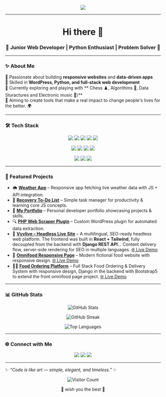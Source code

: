 <!-- Banner -->
<p align="center">
  <img src="https://capsule-render.vercel.app/api?type=waving&color=gradient&height=200&section=header&text=Mahmoud%20Zughbor%20💎&fontSize=40&fontAlignY=35&desc=Web%20Developer%20|%20Python%20Enthusiast%20|%20Problem%20Solver&descAlignY=55&descAlign=50" />
</p>

---

<h1 align="center">Hi there 👋</h1>
<h3 align="center">💎 Junior Web Developer | Python Enthusiast | Problem Solver 💎</h3>

---

### ✨ About Me  
🔹 Passionate about building **responsive websites** and **data-driven apps**  
🔹 Skilled in **WordPress, Python, and full-stack web development**  
🔹 Currently exploring and playing with ** Chess ♟️, Algorithms 🎰, Data Sturactures and Electronic music 🎹)**  
🔹 Aiming to create tools that make a real impact to change people's lives for the better. 🌍  

---

### 🛠️ Tech Stack  

<p align="center">
  <!-- Languages -->
  <img src="https://img.shields.io/badge/Python-3776AB?style=for-the-badge&logo=python&logoColor=white"/>
  <img src="https://img.shields.io/badge/JavaScript-F7DF1E?style=for-the-badge&logo=javascript&logoColor=black"/>
  <img src="https://img.shields.io/badge/PHP-777BB4?style=for-the-badge&logo=php&logoColor=white"/>
  <img src="https://img.shields.io/badge/HTML5-E34F26?style=for-the-badge&logo=html5&logoColor=white"/>
  <img src="https://img.shields.io/badge/CSS3-1572B6?style=for-the-badge&logo=css3&logoColor=white"/>
</p>

<p align="center">
  <!-- Frameworks -->
  <img src="https://img.shields.io/badge/React-20232A?style=for-the-badge&logo=react&logoColor=61DAFB"/>
  <img src="https://img.shields.io/badge/Django-092E20?style=for-the-badge&logo=django&logoColor=white"/>
  <img src="https://img.shields.io/badge/Flask-000000?style=for-the-badge&logo=flask&logoColor=white"/>
  <img src="https://img.shields.io/badge/WordPress-21759B?style=for-the-badge&logo=wordpress&logoColor=white"/>
</p>

<p align="center">
  <!-- Databases -->
  <img src="https://img.shields.io/badge/MySQL-005C84?style=for-the-badge&logo=mysql&logoColor=white"/>
  <img src="https://img.shields.io/badge/PostgreSQL-316192?style=for-the-badge&logo=postgresql&logoColor=white"/>
  <img src="https://img.shields.io/badge/SQLite-07405E?style=for-the-badge&logo=sqlite&logoColor=white"/>
</p>

---

### 🚀 Featured Projects  

- 🌦️ **[Weather App](https://github.com/mzughbor/Weather-app-js-project)** – Responsive app fetching live weather data with JS + API integration.  
- 📝 **[Recovery To-Do List](https://github.com/mzughbor/recovery-p-c02-s10-toDoList)** – Simple task manager for productivity & learning core JS concepts.  
- 🎨 **[My Portfolio](https://github.com/mzughbor/portfolio)** – Personal developer portfolio showcasing projects & skills.  
- 🔍 **[PHP Web Scraper Plugin](https://github.com/mzughbor/WeScraper)** – Custom WordPress plugin for automated data extraction.  
- 🎥 **[Vyvlive – Headless Live Site](https://vyvlive.com/ar)** –  A multilingual, SEO-ready headless web platform. The frontend was built in **React + Tailwind**, fully decoupled from the backend with **Django REST API**... Content delivery flow, server-side rendering for SEO in multiple languages. [🌐 Live Demo](https://vyvlive.com)
- 🍔 **[Omnifood Responsive Page](https://github.com/mzughbor/recovery-p-c01-s08-omnifood-project-responsive-version)** – Modern fictional food website with responsive design. [🌐 Live Demo](https://mzughbor.github.io/recovery-p-c01-s08-omnifood-project-responsive-version/index.html)
- 🍔🍔 **[Food Ordering Platform](https://github.com/mzughbor/Food-Ordering-Platform)** – Full Stack Food Ordering & Delivery System with responsive design, Django in the backend with Bootstrap5 to extend the front omnifood page project. [🌐 Live Demo](https://mzughbor.duckdns.org/food-delivery-pro/)

---

### 📊 GitHub Stats  

<p align="center">
  <img src="https://github-readme-stats.vercel.app/api?username=mzughbor&show_icons=true&theme=tokyonight" alt="GitHub Stats" />
</p>

<p align="center">
  <img src="https://github-readme-streak-stats.herokuapp.com/?user=mzughbor&theme=tokyonight" alt="GitHub Streak" />
</p>

<p align="center">
  <img src="https://github-readme-stats.vercel.app/api/top-langs/?username=mzughbor&layout=compact&theme=tokyonight" alt="Top Languages" />
</p>

---

### 🌐 Connect with Me  

<p align="center">
  <a href="mailto:mzughbor@gmail.com"><img src="https://img.shields.io/badge/Email-D14836?style=for-the-badge&logo=gmail&logoColor=white"/></a>
  <a href="https://www.linkedin.com/in/mzughbor"><img src="https://img.shields.io/badge/LinkedIn-0077B5?style=for-the-badge&logo=linkedin&logoColor=white"/></a>
  <a href="https://github.com/mzughbor"><img src="https://img.shields.io/badge/GitHub-100000?style=for-the-badge&logo=github&logoColor=white"/></a>
</p>

---

✨ *“Code is like art — simple, elegant, and timeless.”* ✨  

<div align="center">
  <img src="https://komarev.com/ghpvc/?username=mzughbor&color=blue&style=for-the-badge&label=Visitors" alt="Visitor Count" style="vertical-align: middle;" />
  <p style="vertical-align: middle;"> 💜 wish you the best 💠</p>
</div>
